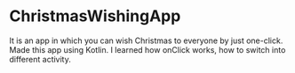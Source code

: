 # ChristmasWishingApp
It is an app in which you can wish Christmas to everyone by just one-click.
Made this app using Kotlin.
I learned how onClick works, how to switch into different activity.
